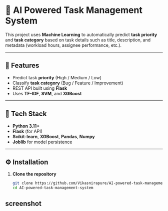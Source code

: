 # 🤖 AI Powered Task Management System

This project uses **Machine Learning** to automatically predict **task priority** and **task category** based on task details such as title, description, and metadata (workload hours, assignee performance, etc.).

---

## 🚀 Features
- Predict task **priority** (High / Medium / Low)
- Classify **task category** (Bug / Feature / Improvement)
- REST API built using **Flask**
- Uses **TF-IDF**, **SVM**, and **XGBoost**

---

## 🧠 Tech Stack
- **Python 3.11+**
- **Flask** (for API)
- **Scikit-learn**, **XGBoost**, **Pandas**, **Numpy**
- **Joblib** for model persistence

---

## ⚙️ Installation

1. **Clone the repository**
   ```bash
   git clone https://github.com/Vikasnirapure/AI-powered-task-management-system.git
   cd AI-powered-task-management-system
## screenshot
